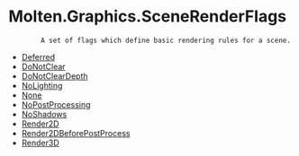﻿  
# Molten.Graphics.SceneRenderFlags

            A set of flags which define basic rendering rules for a scene.
            
  
*  [Deferred](docs/Molten.Render/Molten/Graphics/SceneRenderFlags/Deferred.md)  
*  [DoNotClear](docs/Molten.Render/Molten/Graphics/SceneRenderFlags/DoNotClear.md)  
*  [DoNotClearDepth](docs/Molten.Render/Molten/Graphics/SceneRenderFlags/DoNotClearDepth.md)  
*  [NoLighting](docs/Molten.Render/Molten/Graphics/SceneRenderFlags/NoLighting.md)  
*  [None](docs/Molten.Render/Molten/Graphics/SceneRenderFlags/None.md)  
*  [NoPostProcessing](docs/Molten.Render/Molten/Graphics/SceneRenderFlags/NoPostProcessing.md)  
*  [NoShadows](docs/Molten.Render/Molten/Graphics/SceneRenderFlags/NoShadows.md)  
*  [Render2D](docs/Molten.Render/Molten/Graphics/SceneRenderFlags/Render2D.md)  
*  [Render2DBeforePostProcess](docs/Molten.Render/Molten/Graphics/SceneRenderFlags/Render2DBeforePostProcess.md)  
*  [Render3D](docs/Molten.Render/Molten/Graphics/SceneRenderFlags/Render3D.md)